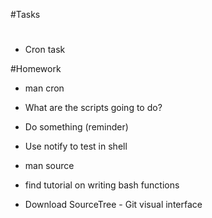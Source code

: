 #Tasks

#

- Cron task

#Homework
- man cron
- What are the scripts going to do?
- Do something (reminder)
- Use notify to test in shell
- man source
- find tutorial on writing bash functions



- Download SourceTree - Git visual interface
